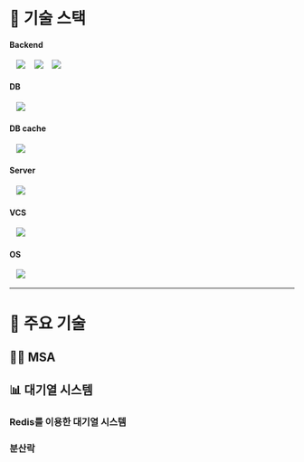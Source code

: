 # 🔧 기술 스택
<h4>Backend</h4>
&nbsp;&nbsp;&nbsp;<img src="https://img.shields.io/badge/java-F7DF1E?style=flat&logo=java&logoColor=white">
&nbsp;&nbsp;&nbsp;<img src="https://img.shields.io/badge/springboot-6DB33F?style=flat&logo=springboot&logoColor=white">
&nbsp;&nbsp;&nbsp;<img src="https://img.shields.io/badge/kafka-231F20?style=flat&logo=apachekafka&logoColor=white">

<h4>DB</h4>
&nbsp;&nbsp;&nbsp;<img src="https://img.shields.io/badge/mariadb-%23003545?style=flat&logo=mariadb&logoColor=white">

<h4>DB cache</h4>
&nbsp;&nbsp;&nbsp;<img src="https://img.shields.io/badge/redis-%23FF4438?style=flat&logo=redis&logoColor=white">

<h4>Server</h4>
&nbsp;&nbsp;&nbsp;<img src="https://img.shields.io/badge/nginx-%23009639?style=flat&logo=nginx&logoColor=white">

<h4>VCS</h4>
&nbsp;&nbsp;&nbsp;<img src="https://img.shields.io/badge/git-F05032?style=flat&logo=git&logoColor=white">

<h4>OS</h4>
&nbsp;&nbsp;&nbsp;<img src="https://img.shields.io/badge/ubuntu-E95420?style=flat&logo=ubuntu&logoColor=white">

----
# 🚀 주요 기술 
##  ⛓️‍💥 MSA


##  📊 대기열 시스템
### Redis를 이용한 대기열 시스템

### 분산락
